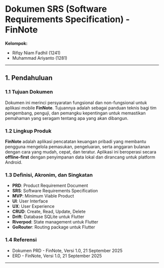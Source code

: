 # Dokumen SRS (Software Requirements Specification) - FinNote
**Kelompok:**  
- Rifqy Niam Fadhil (1241)  
- Muhammad Ariyanto (1281)  


---

## 1. Pendahuluan  

### 1.1 Tujuan Dokumen  
Dokumen ini merinci persyaratan fungsional dan non-fungsional untuk aplikasi mobile **FinNote**. Tujuannya adalah sebagai panduan teknis bagi tim pengembang, penguji, dan pemangku kepentingan untuk memastikan pemahaman yang seragam tentang apa yang akan dibangun.  

### 1.2 Lingkup Produk  
**FinNote** adalah aplikasi pencatatan keuangan pribadi yang membantu pengguna mengelola pemasukan, pengeluaran, serta anggaran bulanan dengan cara yang mudah, cepat, dan teratur. Aplikasi ini beroperasi secara **offline-first** dengan penyimpanan data lokal dan dirancang untuk platform Android.  

### 1.3 Definisi, Akronim, dan Singkatan  
- **PRD**: Product Requirement Document  
- **SRS**: Software Requirements Specification  
- **MVP**: Minimum Viable Product  
- **UI**: User Interface  
- **UX**: User Experience  
- **CRUD**: Create, Read, Update, Delete  
- **Drift**: Database SQLite untuk Flutter  
- **Riverpod**: State management untuk Flutter  
- **GoRouter**: Routing package untuk Flutter  

### 1.4 Referensi  
- Dokumen PRD - FinNote, Versi 1.0, 21 September 2025  
- ERD - FinNote, Versi 1.0, 21 September 2025  

---
